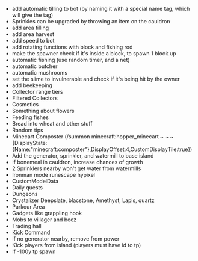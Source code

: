 - add automatic tilling to bot (by naming it with a special name tag, which will give the tag)
- Sprinkles can be upgraded by throwing an item on the cauldron
- add area tilling
- add area harvest
- add speed to bot
- add rotating functions with block and fishing rod
- make the spawner check if it's inside a block, to spawn 1 block up
- automatic fishing (use random timer, and a net)
- automatic butcher
- automatic mushrooms
- set the slime to invulnerable and check if it's being hit by the owner
- add beekeeping
- Collector range tiers
- Filtered Collectors
- Cosmetics
- Something about flowers
- Feeding fishes
- Bread into wheat and other stuff
- Random tips
- Minecart Composter (/summon minecraft:hopper_minecart ~ ~ ~ {DisplayState:{Name:"minecraft:composter"},DisplayOffset:4,CustomDisplayTile:true})
- Add the generator, sprinkler, and watermill to base island
- If bonemeal in cauldron, increase chances of growth
- 2 Sprinklers nearby won't get water from watermills
- Ironman mode runescape hypixel
- CustomModelData
- Daily quests
- Dungeons
- Crystalizer Deepslate, blacstone, Amethyst, Lapis, quartz
- Parkour Area
- Gadgets like grappling hook
- Mobs to villager and beez
- Trading hall
- Kick Command
- If no generator nearby, remove from power
- Kick players from island (players must have id to tp)
- If -100y tp spawn